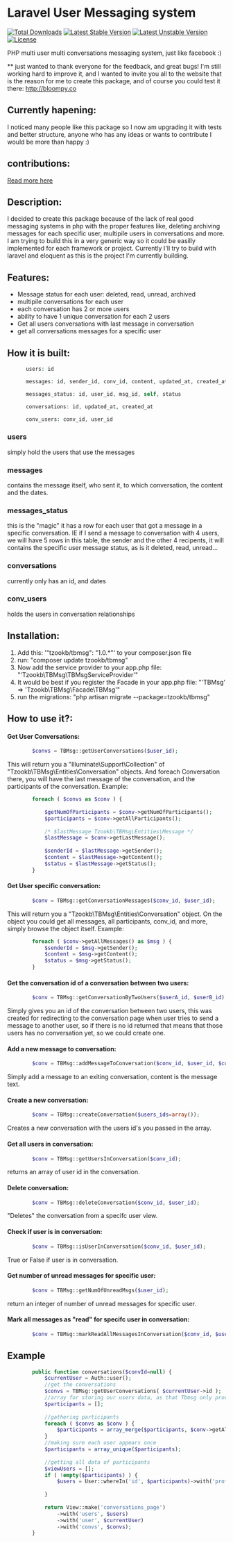 Laravel User Messaging system
===============================

[![Total Downloads](https://poser.pugx.org/tzookb/tbmsg/downloads.svg)](https://packagist.org/packages/tzookb/tbmsg)
[![Latest Stable Version](https://poser.pugx.org/tzookb/tbmsg/v/stable.svg)](https://packagist.org/packages/tzookb/tbmsg)
[![Latest Unstable Version](https://poser.pugx.org/tzookb/tbmsg/v/unstable.svg)](https://packagist.org/packages/tzookb/tbmsg)
[![License](https://poser.pugx.org/tzookb/tbmsg/license.svg)](https://packagist.org/packages/tzookb/tbmsg)

PHP multi user multi conversations messaging system, just like facebook :)

** just wanted to thank everyone for the feedback, and great bugs!
I'm still working hard to improve it, and I wanted to invite you all to the website that is the reason for me to create this package, and of course you could test it there:  http://bloompy.co

Currently hapening:
----------------
I noticed many people like this package so I now am upgrading it with tests and better structure, anyone who has any ideas or wants to contribute I would be more than happy :)

contributions:
----------------
[Read more here](docs/contribute.md)

Description:
----------------

I decided to create this package because of the lack of real good messaging systems in php with the proper features like, deleting archiving messages for each specific user, multipile users in conversations and more.
I am trying to build this in a very generic way so it could be easilly implemented for each framework or project. Currently I'll try to build with laravel and eloquent as this is the project I'm currently building.

Features:
---------
<ul>
<li>Message status for each user: deleted, read, unread, archived</li>
<li>multipile conversations for each user</li>
<li>each conversation has 2 or more users</li>
<li>ability to have 1 unique conversation for each 2 users</li>
<li>Get all users conversations with last message in conversation</li>
<li>get all conversations messages for a specific user</li>
</ul>


How it is built:
----------------

```php
      users: id

      messages: id, sender_id, conv_id, content, updated_at, created_at

      messages_status: id, user_id, msg_id, self, status

      conversations: id, updated_at, created_at

      conv_users: conv_id, user_id
```
### users
simply hold the users that use the messages

### messages
contains the message itself, who sent it, to which conversation, the content and the dates.

### messages_status
this is the "magic" it has a row for each user that got a message in a specific conversation. IE if I send a message to conversation with 4 users, we will have 5 rows in this table, the sender and the other 4 recipents, it will contains the specific user message status, as is it deleted, read, unread...

### conversations
currently only has an id, and dates

### conv_users
holds the users in conversation relationships 



Installation:
----------------

1. Add this: '"tzookb/tbmsg": "1.0.*"' to your composer.json file
2. run: "composer update tzookb/tbmsg"
3. Now add the service provider to your app.php file: "'Tzookb\TBMsg\TBMsgServiceProvider'"
4. It would be best if you register the Facade in your app.php file: "'TBMsg' => 'Tzookb\TBMsg\Facade\TBMsg'"
5. run the migrations:  "php artisan migrate --package=tzookb/tbmsg"

How to use it?:
----------------

#### Get User Conversations:

```php
        $convs = TBMsg::getUserConversations($user_id);
```
This will return you a "Illuminate\Support\Collection" of "Tzookb\TBMsg\Entities\Conversation" objects.
And foreach Conversation there, you will have the last message of the conversation, and the participants of the conversation.
Example:
```php
        foreach ( $convs as $conv ) {
        
            $getNumOfParticipants = $conv->getNumOfParticipants();
            $participants = $conv->getAllParticipants();
            
            /* $lastMessage Tzookb\TBMsg\Entities\Message */
            $lastMessage = $conv->getLastMessage();
            
            $senderId = $lastMessage->getSender();
            $content = $lastMessage->getContent();
            $status = $lastMessage->getStatus();
        }
```

#### Get User specific conversation:

```php
        $conv = TBMsg::getConversationMessages($conv_id, $user_id);
```
This will return you a "Tzookb\TBMsg\Entities\Conversation" object.
On the object you could get all messages, all participants, conv_id, and more, simply browse the object itself.
Example:
```php
        foreach ( $conv->getAllMessages() as $msg ) {
            $senderId = $msg->getSender();
            $content = $msg->getContent();
            $status = $msg->getStatus();
        }
```




#### Get the conversation id of a conversation between two users:

```php
        $conv = TBMsg::getConversationByTwoUsers($userA_id, $userB_id);
```
Simply gives you an id of the conversation between two users, this was created for redirecting to the conversation page when user tries to send a message to another user, so if there is no id returned that means that those users has no conversation yet, so we could create one.




#### Add a new message to conversation:

```php
        $conv = TBMsg::addMessageToConversation($conv_id, $user_id, $content);
```
Simply add a message to an exiting conversation, content is the message text.



#### Create a new conversation:

```php
        $conv = TBMsg::createConversation($users_ids=array());
```
Creates a new conversation with the users id's you passed in the array.





#### Get all users in conversation:

```php
        $conv = TBMsg::getUsersInConversation($conv_id);
```
returns an array of user id in the conversation.




#### Delete conversation:

```php
        $conv = TBMsg::deleteConversation($conv_id, $user_id);
```
"Deletes" the conversation from a specifc user view.



#### Check if user is in conversation:

```php
        $conv = TBMsg::isUserInConversation($conv_id, $user_id);
```
True or False if user is in conversation.




#### Get number of unread messages for specific user:

```php
        $conv = TBMsg::getNumOfUnreadMsgs($user_id);
```
return an integer of number of unread messages for specific user.





#### Mark all messages as "read" for specifc user in conversation:

```php
        $conv = TBMsg::markReadAllMessagesInConversation($conv_id, $user_id);
```

## Example
```php
        public function conversations($convId=null) {
            $currentUser = Auth::user();
            //get the conversations
            $convs = TBMsg::getUserConversations( $currentUser->id );
            //array for storing our users data, as that Tbmsg only provides user id's
            $participants = [];
    
            //gathering participants
            foreach ( $convs as $conv ) {
                $participants = array_merge($participants, $conv->getAllParticipants());
            }
            //making sure each user appears once
            $participants = array_unique($participants);
    
            //getting all data of participants
            $viewUsers = [];
            if ( !empty($participants) ) {
                $users = User::whereIn('id', $participants)->with('profileImage')->getDictionary();
                
            }
            
            return View::make('conversations_page')
                ->with('users', $users)
                ->with('user', $currentUser)
                ->with('convs', $convs);
        }
```
